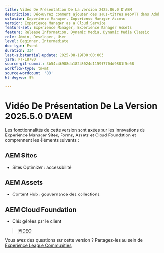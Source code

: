 ```yaml
---
title: Vidéo De Présentation De La Version 2025.06.0 D’AEM
description: Découvrez comment ajouter des sous-titres WebVTT dans Adobe Dynamic Media Classic pour améliorer l’accessibilité, l’optimisation du moteur de recherche et la portée mondiale de vos vidéos.
solution: Experience Manager, Experience Manager Assets
version: Experience Manager as a Cloud Service
feature-set: Experience Manager, Experience Manager Assets
feature: Release Information, Dynamic Media, Dynamic Media Classic
role: Admin, Developer, User
level: Beginner, Intermediate
doc-type: Event
duration: 334
last-substantial-update: 2025-08-19T00:00:00Z
jira: KT-18780
source-git-commit: 3b54c46988da18248024d115997704d9881f5e68
workflow-type: tm+mt
source-wordcount: '83'
ht-degree: 8%

---
```



# Vidéo De Présentation De La Version 2025.5.0 D’AEM

Les fonctionnalités de cette version sont axées sur les innovations de Experience Manager Sites, Forms, Assets et Cloud Foundation et comprennent les éléments suivants :

## AEM Sites

* Sites Optimizer : accessibilité

## AEM Assets

* Content Hub : gouvernance des collections

## AEM Cloud Foundation

* Clés gérées par le client

>[!VIDEO](https://video.tv.adobe.com/v/3470880/?learn=on&enablevpops&captions=fre_fr)

Vous avez des questions sur cette version ?  Partagez-les au sein de [Experience League Communities](https://adobe.ly/41aKNSd)
